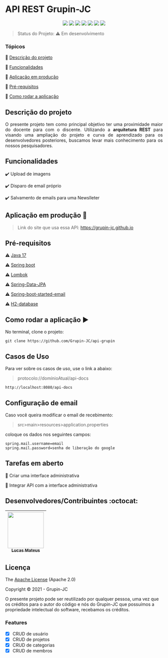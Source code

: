 <h1>API REST Grupin-JC</h1>

<p align="center">
  <img src="https://img.shields.io/static/v1?label=Java%2017&message=linguagem&color=red&style=for-the-badge&logo=java"/>
  <img src="https://img.shields.io/static/v1?label=Spring&message=framework&color=green&style=for-the-badge&logo=spring"/>
  <img src="https://img.shields.io/static/v1?label=License&message=Apache%202.0&color=green&style=for-the-badge"/>
  <img src="http://img.shields.io/static/v1?label=PostgreSQL&message=9.5&color=blue&style=for-the-badge&logo=postgreSQL"/>
  <img src="https://img.shields.io/static/v1?label=Swagger%20UI&message=3.0&color=green&style=for-the-badge&logo=swagger"/>
  <img src="https://img.shields.io/static/v1?label=Hibernate&message=framework&color=blue&style=for-the-badge&logo=hibernate"/>
   <img src="http://img.shields.io/static/v1?label=STATUS&message=EM%20DESENVOLVIMENTO&color=RED&style=for-the-badge"/>
</p>

> Status do Projeto: :warning: Em desenvolvimento

### Tópicos

:small_blue_diamond: [Descrição do projeto](#descrição-do-projeto)

:small_blue_diamond: [Funcionalidades](#funcionalidades)

:small_blue_diamond: [Aplicação em produção](#aplicação-em-produção-dash)

:small_blue_diamond: [Pré-requisitos](#pré-requisitos)

:small_blue_diamond: [Como rodar a aplicação](#como-rodar-a-aplicação-arrow_forward)

## Descrição do projeto

<p align="justify">
  O presente projeto tem como principal objetivo ter uma proximidade maior do docente para com o discente. Utilizando a <strong>arquitetura REST</strong> para visando uma ampliação do projeto e curva de aprendizado para os desenvolvedores posteriores, buscamos levar mais conhecimento para os nossos pesquisadores.
</p>

## Funcionalidades

:heavy_check_mark: Upload de imagens

:heavy_check_mark: Disparo de email próprio

:heavy_check_mark: Salvamento de emails para uma Newslleter

## Aplicação em produção :dash:

> Link do site que usa essa API: https://grupin-jc.github.io

## Pré-requisitos

:warning: [Java 17](https://jdk.java.net/17/)

:warning: [Spring boot](https://start.spring.io/)

:warning: [Lombok](https://projectlombok.org/setup/maven)

:warning: [Spring-Data-JPA](https://docs.spring.io/spring-data/jpa/docs/2.5.6/reference/html/#dependencies)

:warning: [Spring-boot-started-email](https://mvnrepository.com/artifact/org.springframework.boot/spring-boot-starter-mail/2.5.6)

:warning: [H2-database](http://www.h2database.com/html/build.html#maven2)

## Como rodar a aplicação :arrow_forward:

No terminal, clone o projeto:

```
git clone https://github.com/Grupin-JC/api-grupin
```

## Casos de Uso

Para ver sobre os casos de uso, use o link a abaixo:

> protocolo://domínioAtual/api-docs

```
http://localhost:8080/api-docs
```

## Configuração de email

Caso você queira modificar o email de recebimento:

> src>main>resources>application.properties

coloque os dados nos seguintes campos:

```
spring.mail.username=email
spring.mail.password=senha de liberação do google
```

## Tarefas em aberto

:memo: Criar uma interface administrativa

:memo: Integrar API com a interface administrativa

## Desenvolvedores/Contribuintes :octocat:

| [<img src="https://avatars.githubusercontent.com/u/76585138?v=4" width=115><br><sub>Lucas Mateus</sub>](https://github.com/Lucas-dev-back) |
| :----------------------------------------------------------------------------------------------------------------------------------------: |

## Licença

The [Apache License](https://www.apache.org/licenses/LICENSE-2.0) (Apache 2.0)

Copyright :copyright: 2021 - Grupin-JC

<p>
  O presente projeto pode ser reutilizado por qualquer pessoa, uma vez que os créditos para o autor do código e nós do Grupin-JC que possuímos a propriedade intelectual do software, recebamos os créditos.
</p>

### Features

- [x] CRUD de usuário
- [x] CRUD de projetos
- [x] CRUD de categorias
- [x] CRUD de membros
